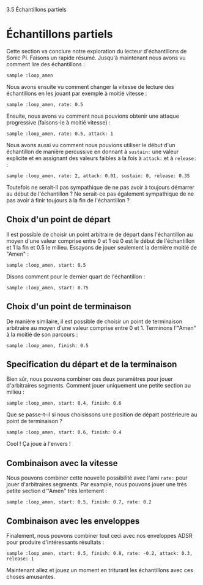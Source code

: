 3.5 Échantillons partiels

# Échantillons partiels

Cette section va conclure notre exploration du lecteur d'échantillons 
de Sonic Pi. Faisons un rapide résumé. Jusqu'à maintenant nous avons 
vu comment lire des échantillons :

```
sample :loop_amen
```

Nous avons ensuite vu comment changer la vitesse de lecture des 
échantillons en les jouant par exemple à moitié vitesse :

```
sample :loop_amen, rate: 0.5
```

Ensuite, nous avons vu comment nous pouvions obtenir une attaque 
progressive (faisons-le à moitié vitesse) :

```
sample :loop_amen, rate: 0.5, attack: 1
```

Nous avons aussi vu comment nous pouvions utiliser le début d'un 
échantillon de manière percussive en donnant à `sustain:` une valeur 
explicite et en assignant des valeurs faibles à la fois à `attack:` et 
à `release:` :

```
sample :loop_amen, rate: 2, attack: 0.01, sustain: 0, release: 0.35
```

Toutefois ne serait-il pas sympathique de ne pas avoir à toujours 
démarrer au début de l'échantillon ? Ne serait-ce pas également 
sympathique de ne pas avoir à finir toujours à la fin de l'échantillon ?

## Choix d'un point de départ

Il est possible de choisir un point arbitraire de départ dans 
l'échantillon au moyen d'une valeur comprise entre 0 et 1 où 0 est le 
début de l'échantillon et 1 la fin et 0.5 le milieu. Essayons de jouer 
seulement la dernière moitié de "Amen" :

```
sample :loop_amen, start: 0.5
```

Disons comment pour le dernier quart de l'échantillon :

```
sample :loop_amen, start: 0.75
```

## Choix d'un point de terminaison

De manière similaire, il est possible de choisir un point de 
terminaison arbitraire au moyen d'une valeur comprise entre 0 et 1. 
Terminons l'"Amen" à la moitié de son parcours :

```
sample :loop_amen, finish: 0.5
```

## Specification du départ et de la terminaison

Bien sûr, nous pouvons combiner ces deux paramètres pour jouer 
d'arbitraires segments. Comment jouer uniquement une petite section au 
milieu :

```
sample :loop_amen, start: 0.4, finish: 0.6
```

Que se passe-t-il si nous choisissons une position de départ 
postérieure au point de terminaison ?


```
sample :loop_amen, start: 0.6, finish: 0.4
```

Cool ! Ça joue à l'envers !

## Combinaison avec la vitesse

Nous pouvons combiner cette nouvelle possibilité avec l'ami `rate:` 
pour jouer d'arbitraires segments. Par example, nous pouvons jouer une 
très petite section d'"Amen" très lentement :

```
sample :loop_amen, start: 0.5, finish: 0.7, rate: 0.2
```

## Combinaison avec les enveloppes

Finalement, nous pouvons combiner tout ceci avec nos enveloppes ADSR 
pour produire d'intéressants résultats :

```
sample :loop_amen, start: 0.5, finish: 0.8, rate: -0.2, attack: 0.3, release: 1
```

Maintenant allez et jouez un moment en triturant les échantillons avec 
ces choses amusantes.
